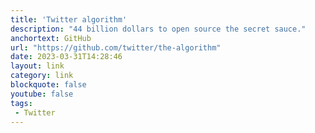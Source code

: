 ```yaml
---
title: 'Twitter algorithm'
description: "44 billion dollars to open source the secret sauce."
anchortext: GitHub
url: "https://github.com/twitter/the-algorithm"
date: 2023-03-31T14:28:46
layout: link
category: link
blockquote: false
youtube: false
tags:
 - Twitter
---
```



